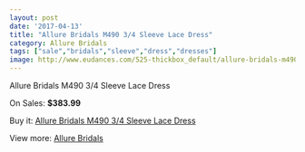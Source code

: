 ```yaml
---
layout: post
date: '2017-04-13'
title: "Allure Bridals M490 3/4 Sleeve Lace Dress"
category: Allure Bridals
tags: ["sale","bridals","sleeve","dress","dresses"]
image: http://www.eudances.com/525-thickbox_default/allure-bridals-m490-3-4-sleeve-lace-dress.jpg
---
```

Allure Bridals M490 3/4 Sleeve Lace Dress

On Sales: **$383.99**
<a href="https://www.eudances.com/en/allure-bridals/165-allure-bridals-m490-3-4-sleeve-lace-dress.html"><amp-img layout="responsive" width="600" height="600" src="//www.eudances.com/525-thickbox_default/allure-bridals-m490-3-4-sleeve-lace-dress.jpg" alt="Allure Bridals M490 3/4 Sleeve Lace Dress 0" /></a>
<a href="https://www.eudances.com/en/allure-bridals/165-allure-bridals-m490-3-4-sleeve-lace-dress.html"><amp-img layout="responsive" width="600" height="600" src="//www.eudances.com/526-thickbox_default/allure-bridals-m490-3-4-sleeve-lace-dress.jpg" alt="Allure Bridals M490 3/4 Sleeve Lace Dress 1" /></a>

Buy it: [Allure Bridals M490 3/4 Sleeve Lace Dress](https://www.eudances.com/en/allure-bridals/165-allure-bridals-m490-3-4-sleeve-lace-dress.html "Allure Bridals M490 3/4 Sleeve Lace Dress")

View more: [Allure Bridals](https://www.eudances.com/en/2-allure-bridals "Allure Bridals")
